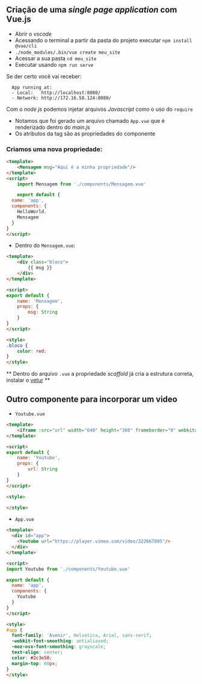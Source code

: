 ## Criação de uma _single page application_ com Vue.js

- Abrir o _vscode_
- Acessando o terminal a partir da pasta do projeto executar `npm install @vue/cli`
- `./node_modules/.bin/vue create meu_site`
- Acessar a sua pasta `cd meu_site`
- Executar usando `npm run serve`

Se der certo você vai receber:

```
  App running at:
  - Local:   http://localhost:8080/
  - Network: http://172.16.58.124:8080/
```

Com o _node js_ podemos injetar arquivos _Javascript_ como o uso do `require`

- Notamos que foi gerado um arquivo chamado `App.vue` que é renderizado dentro do _main.js_
- Os atributos da tag são as propriedades do componente

### Criamos uma nova propriedade: 

``` html
<template>
    <Mensagem msg="Aqui é a minha propriedade"/>
</template>
<script>
    import Mensagem from './components/Mensagem.vue'

    export default {
  name: 'app',
  components: {
    HelloWorld,
    Mensagem
  }
}
</script>
```

- Dentro do `Mensagem.vue`: 

``` html
<template>
    <div class="bloco">
        {{ msg }}
    </div>
</template>

<script>
export default {
    name: 'Mensagem',
    props: {
        msg: String
    }
}
</script>

<style>
.bloco {
    color: red;
}
</style>

```

** Dentro do arquivo `.vue` a propriedade _scaffold_ já cria a estrutura correta, instalar o [vetur](https://github.com/vuejs/vetur) **

## Outro componente para incorporar um video

- `Youtube.vue`

``` html
<template>
    <iframe :src="url" width="640" height="360" frameborder="0" webkitallowfullscreen mozallowfullscreen allowfullscreen></iframe>
</template>

<script>
export default {
    name: 'Youtube',
    props: {
        url: String
    }
}
</script>

<style>

</style>

```

- `App.vue` 

``` html
<template>
  <div id="app">
    <Youtube url="https://player.vimeo.com/video/322667805"/>
  </div>
</template>

<script>
import Youtube from './components/Youtube.vue'

export default {
  name: 'app',
  components: {
    Youtube
  }
}
</script>

<style>
#app {
  font-family: 'Avenir', Helvetica, Arial, sans-serif;
  -webkit-font-smoothing: antialiased;
  -moz-osx-font-smoothing: grayscale;
  text-align: center;
  color: #2c3e50;
  margin-top: 60px;
}
</style>

```